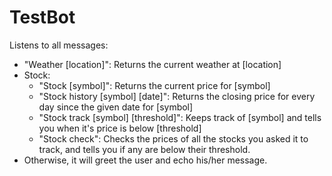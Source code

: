 # TestBot

Listens to all messages:

- "Weather [location]": Returns the current weather at [location]
- Stock:
  - "Stock [symbol]": Returns the current price for [symbol]
  - "Stock history [symbol] [date]": Returns the closing price for every day since the given date for [symbol]
  - "Stock track [symbol] [threshold]": Keeps track of [symbol] and tells you when it's price is below [threshold]
  - "Stock check": Checks the prices of all the stocks you asked it to track, and tells you if any are below their threshold.
- Otherwise, it will greet the user and echo his/her message.
